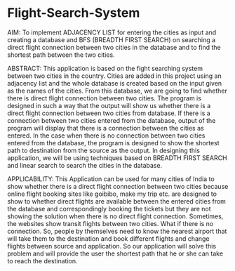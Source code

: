 # Flight-Search-System

AIM: To implement ADJACENCY LIST for entering the cities as input and creating a database and BFS (BREADTH FIRST SEARCH) on searching a direct flight connection between two cities in the database and to find the shortest path between the two cities.

ABSTRACT:
 This application is based on the fight searching system between two cities in the country. Cities are added in this project using an adjacency list and the whole database is created based on the input given as the names of the cities. From this database, we are going to find whether there is direct flight connection between two cities. The program is designed in such a way that the output will show us whether there is a direct flight connection between two cities from database. If there is a connection between two cities entered from the database, output of the program will display that there is a connection between the cities as entered. In the case when there is no connection between two cities entered from the database, the program is designed to show the shortest path to destination from the source as the output. In designing this application, we will be using techniques based on BREADTH FIRST SEARCH and linear search to search the cities in the database.

APPLICABILITY:
This Application can be used for many cities of India to show whether there is a direct flight connection between two cities because online flight booking sites like goibibo, make my trip etc. are designed   to show to whether direct flights are available between the entered cities from the database and correspondingly booking the tickets but they are not showing the solution when there is no direct flight connection. Sometimes, the websites show transit flights between two cities. What if there is no connection. So, people by themselves need to know the nearest airport that will take them to the destination and book different flights and change flights between source and application. So our application will solve this problem and will provide the user the shortest path that he or she can take to reach the destination. 
